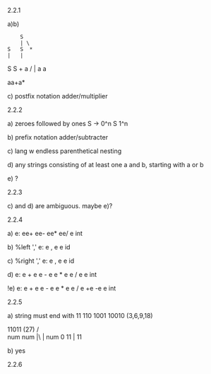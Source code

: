 2.2.1 

a)b)

        S
        | \
    S   S  *
    |   |
  S S + a
  / | 
 a  a     

aa+a\*

c) postfix notation adder/multiplier

2.2.2

a) zeroes followed by ones
S -> 0^n S 1^n

b) prefix notation adder/subtracter

c) lang w endless parenthetical nesting

d) any strings consisting of at least one a and b, starting with a or b

e) ? 

2.2.3

c) and d) are ambiguous. maybe e)?

2.2.4

a)
e:
 ee+
 ee-
 ee\*
 ee/
 e
 int

b)
%left ','
e:
 e , e
 e
 id

c)
%right ','
e: 
 e , e
 e
 id

d)
e:
 e + e
 e - e
 e * e
 e / e
 e
 int

!e)
e:
 e + e
 e - e
 e * e
 e / e
 +e
 -e
 e
 int

2.2.5

a) string must end with 11 110 1001 10010 (3,6,9,18)

  11011 (27)
   / \
 num num
  |\   |
num 0  11
  |
 11    

b) yes

2.2.6


